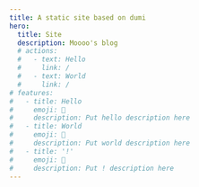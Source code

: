 ```yaml
---
title: A static site based on dumi
hero:
  title: Site
  description: Moooo's blog
  # actions:
  #   - text: Hello
  #     link: /
  #   - text: World
  #     link: /
# features:
#   - title: Hello
#     emoji: 💎
#     description: Put hello description here
#   - title: World
#     emoji: 🌈
#     description: Put world description here
#   - title: '!'
#     emoji: 🚀
#     description: Put ! description here
---
```

